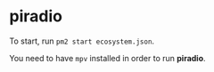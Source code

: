 # piradio
To start, run `pm2 start ecosystem.json`.

You need to have `mpv` installed in order to run **piradio**.